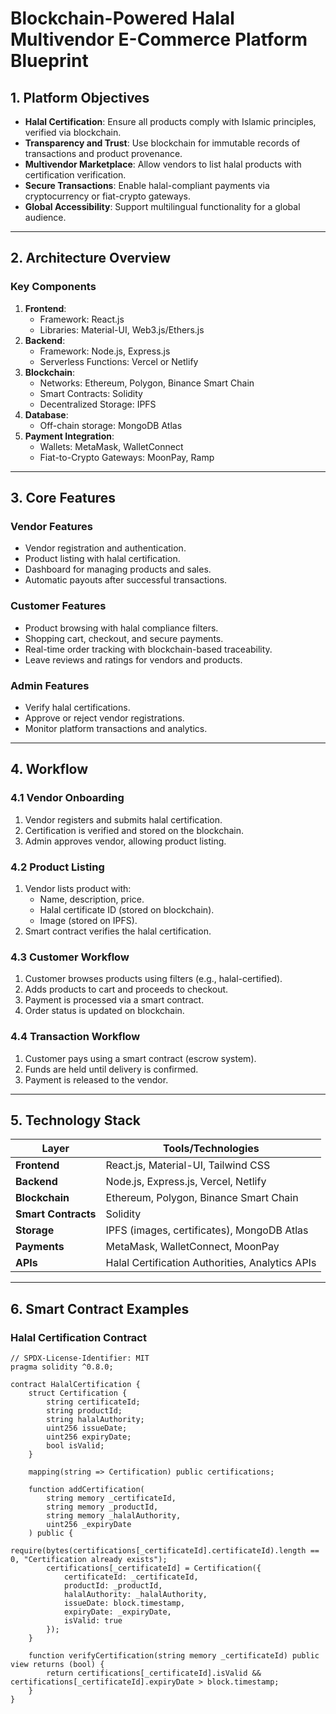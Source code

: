 # Blockchain-Powered Halal Multivendor E-Commerce Platform Blueprint

## 1. Platform Objectives
- **Halal Certification**: Ensure all products comply with Islamic principles, verified via blockchain.
- **Transparency and Trust**: Use blockchain for immutable records of transactions and product provenance.
- **Multivendor Marketplace**: Allow vendors to list halal products with certification verification.
- **Secure Transactions**: Enable halal-compliant payments via cryptocurrency or fiat-crypto gateways.
- **Global Accessibility**: Support multilingual functionality for a global audience.

---

## 2. Architecture Overview

### Key Components
1. **Frontend**:
   - Framework: React.js
   - Libraries: Material-UI, Web3.js/Ethers.js
2. **Backend**:
   - Framework: Node.js, Express.js
   - Serverless Functions: Vercel or Netlify
3. **Blockchain**:
   - Networks: Ethereum, Polygon, Binance Smart Chain
   - Smart Contracts: Solidity
   - Decentralized Storage: IPFS
4. **Database**:
   - Off-chain storage: MongoDB Atlas
5. **Payment Integration**:
   - Wallets: MetaMask, WalletConnect
   - Fiat-to-Crypto Gateways: MoonPay, Ramp

---

## 3. Core Features

### Vendor Features
- Vendor registration and authentication.
- Product listing with halal certification.
- Dashboard for managing products and sales.
- Automatic payouts after successful transactions.

### Customer Features
- Product browsing with halal compliance filters.
- Shopping cart, checkout, and secure payments.
- Real-time order tracking with blockchain-based traceability.
- Leave reviews and ratings for vendors and products.

### Admin Features
- Verify halal certifications.
- Approve or reject vendor registrations.
- Monitor platform transactions and analytics.

---

## 4. Workflow

### 4.1 Vendor Onboarding
1. Vendor registers and submits halal certification.
2. Certification is verified and stored on the blockchain.
3. Admin approves vendor, allowing product listing.

### 4.2 Product Listing
1. Vendor lists product with:
   - Name, description, price.
   - Halal certificate ID (stored on blockchain).
   - Image (stored on IPFS).
2. Smart contract verifies the halal certification.

### 4.3 Customer Workflow
1. Customer browses products using filters (e.g., halal-certified).
2. Adds products to cart and proceeds to checkout.
3. Payment is processed via a smart contract.
4. Order status is updated on blockchain.

### 4.4 Transaction Workflow
1. Customer pays using a smart contract (escrow system).
2. Funds are held until delivery is confirmed.
3. Payment is released to the vendor.

---

## 5. Technology Stack

| Layer               | Tools/Technologies                              |
|---------------------|------------------------------------------------|
| **Frontend**        | React.js, Material-UI, Tailwind CSS            |
| **Backend**         | Node.js, Express.js, Vercel, Netlify           |
| **Blockchain**      | Ethereum, Polygon, Binance Smart Chain         |
| **Smart Contracts** | Solidity                                       |
| **Storage**         | IPFS (images, certificates), MongoDB Atlas     |
| **Payments**        | MetaMask, WalletConnect, MoonPay               |
| **APIs**            | Halal Certification Authorities, Analytics APIs|

---

## 6. Smart Contract Examples

### Halal Certification Contract
```solidity
// SPDX-License-Identifier: MIT
pragma solidity ^0.8.0;

contract HalalCertification {
    struct Certification {
        string certificateId;
        string productId;
        string halalAuthority;
        uint256 issueDate;
        uint256 expiryDate;
        bool isValid;
    }

    mapping(string => Certification) public certifications;

    function addCertification(
        string memory _certificateId,
        string memory _productId,
        string memory _halalAuthority,
        uint256 _expiryDate
    ) public {
        require(bytes(certifications[_certificateId].certificateId).length == 0, "Certification already exists");
        certifications[_certificateId] = Certification({
            certificateId: _certificateId,
            productId: _productId,
            halalAuthority: _halalAuthority,
            issueDate: block.timestamp,
            expiryDate: _expiryDate,
            isValid: true
        });
    }

    function verifyCertification(string memory _certificateId) public view returns (bool) {
        return certifications[_certificateId].isValid && certifications[_certificateId].expiryDate > block.timestamp;
    }
}
